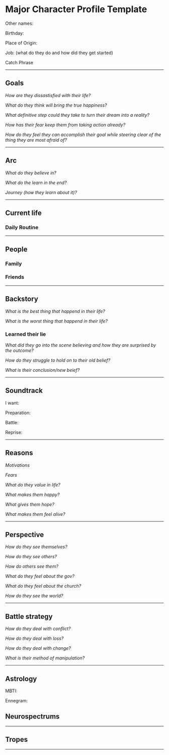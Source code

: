 # Major Character Profile Template

Other names:

Birthday:

Place of Origin:

Job: (what do they do and how did they get started)

Catch Phrase
> 

---
## Goals

*How are they dissastisfied with their life?*


*What do they think will bring the true happiness?*


*What definitive step could they take to turn their dream into a reality?*


*How has their fear keep them from taking action already?*


*How do they feel they can accomplish their goal while steering clear of the thing they are most afraid of?*


---
## Arc

*What do they believe in?*


*What do the learn in the end?*


*Journey (how they learn about it)?*


---
## Current life

### Daily Routine

---
## People

### Family


### Friends


---
## Backstory

*What is the best thing that happend in their life?*


*What is the worst thing that happend in their life?*


### Learned their lie

*What did they go into the scene believing and how they are surprised by the outcome?*

*How do they struggle to hold on to their old belief?*

*What is their conclusion/new beief?*


---
## Soundtrack

I want:



Preparation:



Battle:



Reprise:

---

## Reasons

*Motivations*


*Fears*


*What do they value in life?*


*What makes them happy?*


*What gives them hope?*


*What makes them feel alive?*


---

## Perspective

*How do they see themselves?*


*How do they see others?*


*How do others see them?*


*What do they feel about the gov?*


*What do they feel about the church?*


*How do they see the world?*


---
## Battle strategy

*How do they deal with conflict?*


*How do they deal with loss?*


*How do they deal with change?*


*What is their method of manipulation?*


---

## Astrology

MBTI:

Ennegram:

## Neurospectrums

---

## Tropes



---